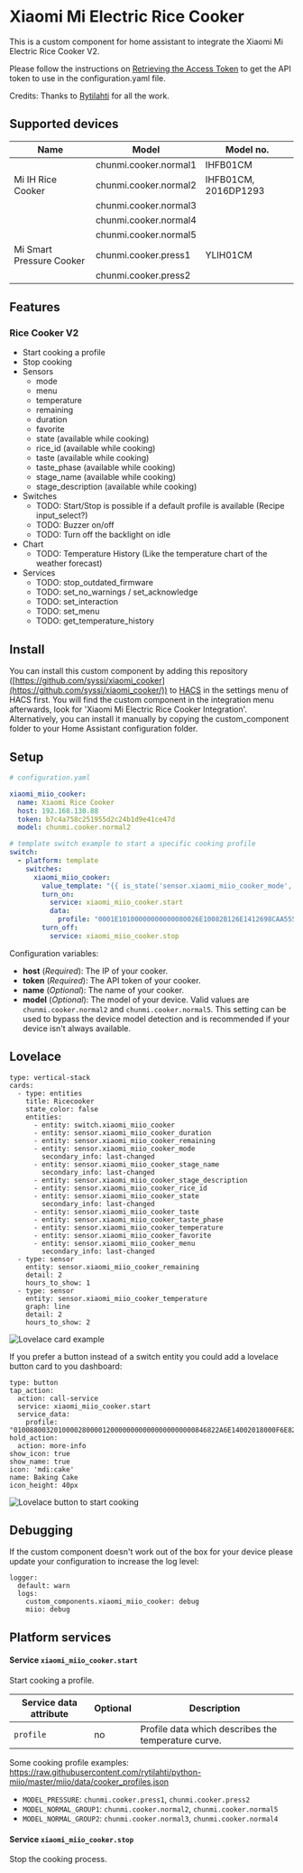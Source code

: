 # Xiaomi Mi Electric Rice Cooker

This is a custom component for home assistant to integrate the Xiaomi Mi Electric Rice Cooker V2.

Please follow the instructions on [Retrieving the Access Token](https://home-assistant.io/components/xiaomi/#retrieving-the-access-token) to get the API token to use in the configuration.yaml file.

Credits: Thanks to [Rytilahti](https://github.com/rytilahti/python-miio) for all the work.

## Supported devices

| Name                      | Model                  | Model no. |
| ------------------------- | ---------------------- | --------- |
|                           | chunmi.cooker.normal1  | IHFB01CM  |
| Mi IH Rice Cooker         | chunmi.cooker.normal2  | IHFB01CM, 2016DP1293  |
|                           | chunmi.cooker.normal3  | |
|                           | chunmi.cooker.normal4  | |
|                           | chunmi.cooker.normal5  | |
| Mi Smart Pressure Cooker  | chunmi.cooker.press1   | YLIH01CM  |
|                           | chunmi.cooker.press2   | |

## Features

### Rice Cooker V2

* Start cooking a profile
* Stop cooking
* Sensors
  - mode
  - menu
  - temperature
  - remaining
  - duration
  - favorite
  - state (available while cooking)
  - rice_id (available while cooking)
  - taste (available while cooking)
  - taste_phase (available while cooking)
  - stage_name (available while cooking)
  - stage_description (available while cooking)
* Switches
  - TODO: Start/Stop is possible if a default profile is available (Recipe input_select?)
  - TODO: Buzzer on/off
  - TODO: Turn off the backlight on idle
* Chart
  - TODO: Temperature History (Like the temperature chart of the weather forecast)
* Services
  - TODO: stop_outdated_firmware
  - TODO: set_no_warnings / set_acknowledge
  - TODO: set_interaction
  - TODO: set_menu
  - TODO: get_temperature_history


## Install

You can install this custom component by adding this repository ([https://github.com/syssi/xiaomi_cooker](https://github.com/syssi/xiaomi_cooker/)) to [HACS](https://hacs.xyz/) in the settings menu of HACS first. You will find the custom component in the integration menu afterwards, look for 'Xiaomi Mi Electric Rice Cooker Integration'. Alternatively, you can install it manually by copying the custom_component folder to your Home Assistant configuration folder.


## Setup

```yaml
# configuration.yaml

xiaomi_miio_cooker:
  name: Xiaomi Rice Cooker
  host: 192.168.130.88
  token: b7c4a758c251955d2c24b1d9e41ce47d
  model: chunmi.cooker.normal2

# template switch example to start a specific cooking profile
switch:
  - platform: template
    switches:
      xiaomi_miio_cooker:
        value_template: "{{ is_state('sensor.xiaomi_miio_cooker_mode', 'Running') }}"
        turn_on:
          service: xiaomi_miio_cooker.start
          data:
            profile: "0001E10100000000000080026E10082B126E1412698CAA555555550014280A6E0C02050506050505055A14040A0C0C0D00040505060A0F086E6E20000C0A5A28036468686A0004040500000000000000010202020204040506070708001212180C1E2D2D37000000000000000000000099A5"
        turn_off:
          service: xiaomi_miio_cooker.stop
```

Configuration variables:
- **host** (*Required*): The IP of your cooker.
- **token** (*Required*): The API token of your cooker.
- **name** (*Optional*): The name of your cooker.
- **model** (*Optional*): The model of your device. Valid values are `chunmi.cooker.normal2` and `chunmi.cooker.normal5`. This setting can be used to bypass the device model detection and is recommended if your device isn't always available.

## Lovelace

```
type: vertical-stack
cards:
  - type: entities
    title: Ricecooker
    state_color: false
    entities:
      - entity: switch.xiaomi_miio_cooker
      - entity: sensor.xiaomi_miio_cooker_duration
      - entity: sensor.xiaomi_miio_cooker_remaining
      - entity: sensor.xiaomi_miio_cooker_mode
        secondary_info: last-changed
      - entity: sensor.xiaomi_miio_cooker_stage_name
        secondary_info: last-changed
      - entity: sensor.xiaomi_miio_cooker_stage_description
      - entity: sensor.xiaomi_miio_cooker_rice_id
      - entity: sensor.xiaomi_miio_cooker_state
        secondary_info: last-changed
      - entity: sensor.xiaomi_miio_cooker_taste
      - entity: sensor.xiaomi_miio_cooker_taste_phase
      - entity: sensor.xiaomi_miio_cooker_temperature
      - entity: sensor.xiaomi_miio_cooker_favorite
      - entity: sensor.xiaomi_miio_cooker_menu
        secondary_info: last-changed
  - type: sensor
    entity: sensor.xiaomi_miio_cooker_remaining
    detail: 2
    hours_to_show: 1
  - type: sensor
    entity: sensor.xiaomi_miio_cooker_temperature
    graph: line
    detail: 2
    hours_to_show: 2
```

![Lovelace card example](lovelace-card-example.png "lovelace card")

If you prefer a button instead of a switch entity you could add a lovelace button card to you dashboard:

```
type: button
tap_action:
  action: call-service
  service: xiaomi_miio_cooker.start
  service_data:
    profile: "010088003201000028000012000000000000000000000846822A6E14002018000F6E82736E140A201810000000000000000000003C8782716E1400200A100000000000000000000000000000000000000000000000000000000000003C0A000000008700000000000000000000000000424D"
hold_action:
  action: more-info
show_icon: true
show_name: true
icon: 'mdi:cake'
name: Baking Cake
icon_height: 40px
```

![Lovelace button to start cooking](lovelace-button-start-cooking.png "lovelace button")

## Debugging

If the custom component doesn't work out of the box for your device please update your configuration to increase the log level:

```
logger:
  default: warn
  logs:
    custom_components.xiaomi_miio_cooker: debug
    miio: debug
```

## Platform services

#### Service `xiaomi_miio_cooker.start`

Start cooking a profile.

| Service data attribute    | Optional | Description                                                          |
|---------------------------|----------|----------------------------------------------------------------------|
| `profile`                 |       no | Profile data which describes the temperature curve.                  |

Some cooking profile examples: https://raw.githubusercontent.com/rytilahti/python-miio/master/miio/data/cooker_profiles.json

- `MODEL_PRESSURE`: `chunmi.cooker.press1`, `chunmi.cooker.press2`
- `MODEL_NORMAL_GROUP1`: `chunmi.cooker.normal2`, `chunmi.cooker.normal5`
- `MODEL_NORMAL_GROUP2`: `chunmi.cooker.normal3`, `chunmi.cooker.normal4`

#### Service `xiaomi_miio_cooker.stop`

Stop the cooking process.
